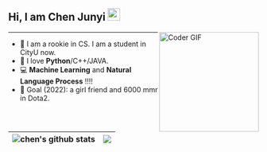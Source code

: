 ## Hi, I am Chen Junyi <img src="https://media.giphy.com/media/hvRJCLFzcasrR4ia7z/giphy.gif" width="25px"> 
<img align="right" src="https://i.imgur.com/mVIr207.gif" alt="Coder GIF" height="200">
<hr/>

- 🤖️  I am a rookie in CS. I am a student in CityU now.
- 🐍  I love **Python**/C++/JAVA.
- 💻  **Machine Learning** and **Natural Language Process** !!!!
- 🎯 Goal (2022): a girl friend and 6000 mmr in Dota2.


<div align="center">
  
|<img align="center" src="https://github-readme-stats.vercel.app/api?username=chenjunyi1999&show_icons=true&include_all_commits=true&theme=buefy&hide_border=true" alt="chen's github stats" /></a> |<img align="center" src="https://github-readme-stats.vercel.app/api/top-langs/?username=chenjunyi1999&layout=compact&theme=buefy&hide_border=true" /></a> |
| ------------- | ------------- |
  
</div>

<br />
<br />
<!--START_SECTION:badges-->
<!--END_SECTION:badges-->
